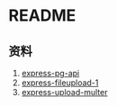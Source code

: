 # README

## 资料

1. [express-pg-api](https://www.smashingmagazine.com/2020/04/express-api-backend-project-postgresql/)
2. [express-fileupload-1](https://attacomsian.com/blog/uploading-files-nodejs-express)
3. [express-upload-multer](https://www.bezkoder.com/node-js-express-file-upload/)